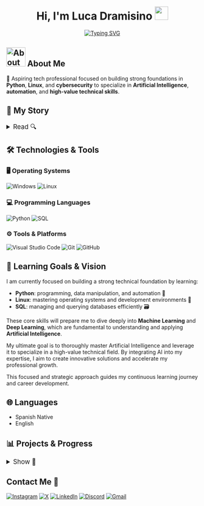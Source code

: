 <h1 align="center">Hi, I'm Luca Dramisino <img src="https://media.giphy.com/media/hvRJCLFzcasrR4ia7z/giphy.gif" width="35"></h1>

<p align="center">
  <a href="https://github.com/DenverCoder1/readme-typing-svg">
    <img src="https://readme-typing-svg.herokuapp.com/?lines=Aspiring%20AI%20Engineer&;ACfont=Fira%20Code&center=true&width=440&height=45" alt="Typing SVG">
  </a>
</p>

## <picture><img src="https://github.com/7oSkaaa/7oSkaaa/blob/main/Images/about_me.gif?raw=true" width="50px" alt="About Me"></picture> About Me

🚀 Aspiring tech professional focused on building strong foundations in **Python**, **Linux**, and **cybersecurity** to specialize in **Artificial Intelligence**, **automation**, and **high-value technical skills**.

<h2 style="font-size:1.5em; font-weight:bold;">📖 My Story</h2>

<details>
  <summary style="font-size:1.2em; cursor:pointer; user-select:none;">Read 🔍</summary>

Since I was very young, I have been passionate about console video games, but everything changed when I was 14 years old and started to get interested in playing with a keyboard and mouse, especially Fortnite.

At that time, I was using my dad's PC, which had integrated graphics and limited performance. Motivated by the desire to have a better setup, I taught myself almost everything about computers during that period: how each component works, how to assemble them, operating system optimization, and much more.

Having limited hardware pushed me to constantly research and experiment to optimize its performance. During this process, I spent many hours exploring YouTube content and acquiring knowledge about hardware, software, and operating systems.

At the same time, my internet connection was poor, which led me to study how networks and connections work to improve it. By diving deeper into this subject, I discovered how networks operate and developed a growing interest in privacy and personal cybersecurity.

This knowledge of digital security opened doors to related fields such as investments, the financial market, finance, blockchain, and the web3 ecosystem. Amidst all this, one concept repeatedly caught my attention: artificial intelligence.

Artificial intelligence became my primary motivation to learn programming and leverage technology, aiming not only to understand it but also to harness its full potential for the future.

Recently, my brother acquired a high-performance PC that I now use to seriously pursue my goals. Currently, I am learning Python as a foundation to develop skills in artificial intelligence and progress toward a solid professional profile in technology.

</details>

## 🛠 Technologies & Tools

### 🖥 Operating Systems  
![Windows](https://img.shields.io/badge/Windows-0078D6?style=for-the-badge&logo=windows&logoColor=white)  ![Linux](https://img.shields.io/badge/Linux-FCC624?style=for-the-badge&logo=linux&logoColor=black)  

### 💻 Programming Languages  
![Python](https://img.shields.io/badge/python-3670A0?style=for-the-badge&logo=python&logoColor=ffdd54)  ![SQL](https://img.shields.io/badge/SQL-4479A1?style=for-the-badge&logo=sql&logoColor=white)  

### ⚙️ Tools & Platforms  
![Visual Studio Code](https://img.shields.io/badge/Visual%20Studio%20Code-0078d7.svg?style=for-the-badge&logo=visual-studio-code&logoColor=white) ![Git](https://img.shields.io/badge/git-F05032?style=for-the-badge&logo=git&logoColor=white)  ![GitHub](https://img.shields.io/badge/github-181717?style=for-the-badge&logo=github&logoColor=white)



## 🎯 Learning Goals & Vision

I am currently focused on building a strong technical foundation by learning:

- **Python**: programming, data manipulation, and automation  🐍
- **Linux**: mastering operating systems and development environments 🐧
- **SQL**: managing and querying databases efficiently 🗃️

These core skills will prepare me to dive deeply into **Machine Learning** and **Deep Learning**, which are fundamental to understanding and applying **Artificial Intelligence**.

My ultimate goal is to thoroughly master Artificial Intelligence and leverage it to specialize in a high-value technical field. By integrating AI into my expertise, I aim to create innovative solutions and accelerate my professional growth.

This focused and strategic approach guides my continuous learning journey and career development.

## 🌐 Languages

- Spanish Native  
- English



## 📊 Projects & Progress

<details>
  <summary style="font-size:1.2em; cursor:pointer; user-select:none;">Show 📁 </summary>

### Project 1 - [Name]
**Description:** 

**Date:**

**Link:** [repository](#)

---

### Project 2 - [Name]
**Description:** 

**Date:**   

**Link:** [repository](#)

</details>

## Contact Me 📩

[![Instagram](https://img.shields.io/badge/Instagram-E4405F?style=for-the-badge&logo=instagram&logoColor=white)](https://www.instagram.com/luca_dramisino/) [![X](https://img.shields.io/badge/X-1DA1F2?style=for-the-badge&logo=x-twitter&logoColor=white)](https://x.com/Luca_Dramisino) [![LinkedIn](https://img.shields.io/badge/LinkedIn-0A66C2?style=for-the-badge&logo=linkedin&logoColor=white)](https://linkedin.com/in/luca-dramisino-a79845371) [![Discord](https://img.shields.io/badge/Discord-7289DA?style=for-the-badge&logo=discord&logoColor=white)](https://discord.gg/EsvzGsZHPM) [![Gmail](https://img.shields.io/badge/Gmail-D14836?style=for-the-badge&logo=gmail&logoColor=white)](https://mail.google.com/mail/?view=cm&fs=1&to=luca.dramisino.2007@gmail.com)









